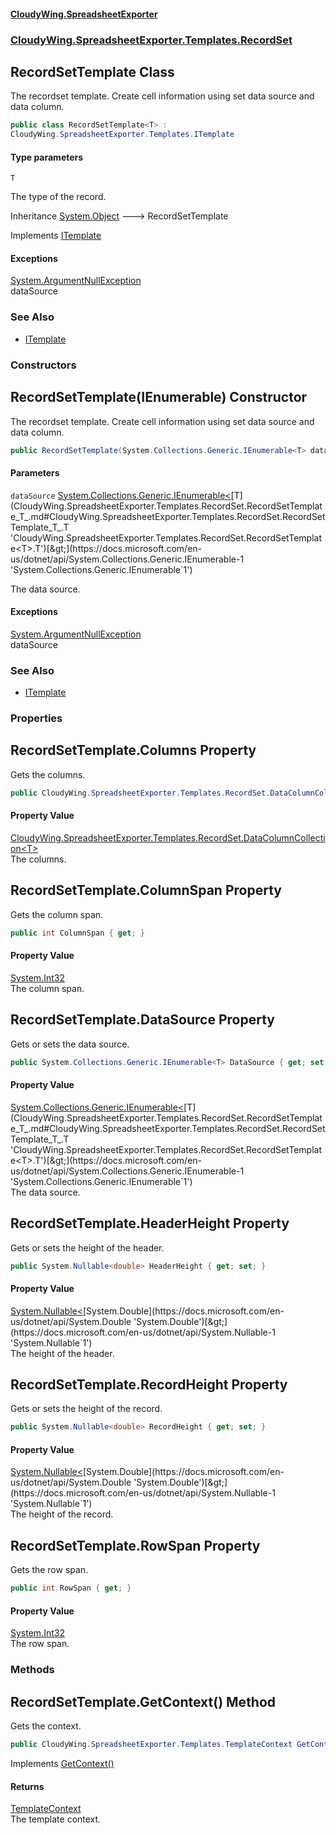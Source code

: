 #### [CloudyWing.SpreadsheetExporter](index.md 'index')
### [CloudyWing.SpreadsheetExporter.Templates.RecordSet](CloudyWing.SpreadsheetExporter.Templates.RecordSet.md 'CloudyWing.SpreadsheetExporter.Templates.RecordSet')

## RecordSetTemplate<T> Class

The recordset template. Create cell information using set data source and data column.

```csharp
public class RecordSetTemplate<T> :
CloudyWing.SpreadsheetExporter.Templates.ITemplate
```
#### Type parameters

<a name='CloudyWing.SpreadsheetExporter.Templates.RecordSet.RecordSetTemplate_T_.T'></a>

`T`

The type of the record.

Inheritance [System.Object](https://docs.microsoft.com/en-us/dotnet/api/System.Object 'System.Object') &#129106; RecordSetTemplate<T>

Implements [ITemplate](CloudyWing.SpreadsheetExporter.Templates.ITemplate.md 'CloudyWing.SpreadsheetExporter.Templates.ITemplate')

#### Exceptions

[System.ArgumentNullException](https://docs.microsoft.com/en-us/dotnet/api/System.ArgumentNullException 'System.ArgumentNullException')  
dataSource

### See Also
- [ITemplate](CloudyWing.SpreadsheetExporter.Templates.ITemplate.md 'CloudyWing.SpreadsheetExporter.Templates.ITemplate')
### Constructors

<a name='CloudyWing.SpreadsheetExporter.Templates.RecordSet.RecordSetTemplate_T_.RecordSetTemplate(System.Collections.Generic.IEnumerable_T_)'></a>

## RecordSetTemplate(IEnumerable<T>) Constructor

The recordset template. Create cell information using set data source and data column.

```csharp
public RecordSetTemplate(System.Collections.Generic.IEnumerable<T> dataSource);
```
#### Parameters

<a name='CloudyWing.SpreadsheetExporter.Templates.RecordSet.RecordSetTemplate_T_.RecordSetTemplate(System.Collections.Generic.IEnumerable_T_).dataSource'></a>

`dataSource` [System.Collections.Generic.IEnumerable&lt;](https://docs.microsoft.com/en-us/dotnet/api/System.Collections.Generic.IEnumerable-1 'System.Collections.Generic.IEnumerable`1')[T](CloudyWing.SpreadsheetExporter.Templates.RecordSet.RecordSetTemplate_T_.md#CloudyWing.SpreadsheetExporter.Templates.RecordSet.RecordSetTemplate_T_.T 'CloudyWing.SpreadsheetExporter.Templates.RecordSet.RecordSetTemplate<T>.T')[&gt;](https://docs.microsoft.com/en-us/dotnet/api/System.Collections.Generic.IEnumerable-1 'System.Collections.Generic.IEnumerable`1')

The data source.

#### Exceptions

[System.ArgumentNullException](https://docs.microsoft.com/en-us/dotnet/api/System.ArgumentNullException 'System.ArgumentNullException')  
dataSource

### See Also
- [ITemplate](CloudyWing.SpreadsheetExporter.Templates.ITemplate.md 'CloudyWing.SpreadsheetExporter.Templates.ITemplate')
### Properties

<a name='CloudyWing.SpreadsheetExporter.Templates.RecordSet.RecordSetTemplate_T_.Columns'></a>

## RecordSetTemplate<T>.Columns Property

Gets the columns.

```csharp
public CloudyWing.SpreadsheetExporter.Templates.RecordSet.DataColumnCollection<T> Columns { get; }
```

#### Property Value
[CloudyWing.SpreadsheetExporter.Templates.RecordSet.DataColumnCollection&lt;](CloudyWing.SpreadsheetExporter.Templates.RecordSet.DataColumnCollection_T_.md 'CloudyWing.SpreadsheetExporter.Templates.RecordSet.DataColumnCollection<T>')[T](CloudyWing.SpreadsheetExporter.Templates.RecordSet.RecordSetTemplate_T_.md#CloudyWing.SpreadsheetExporter.Templates.RecordSet.RecordSetTemplate_T_.T 'CloudyWing.SpreadsheetExporter.Templates.RecordSet.RecordSetTemplate<T>.T')[&gt;](CloudyWing.SpreadsheetExporter.Templates.RecordSet.DataColumnCollection_T_.md 'CloudyWing.SpreadsheetExporter.Templates.RecordSet.DataColumnCollection<T>')  
The columns.

<a name='CloudyWing.SpreadsheetExporter.Templates.RecordSet.RecordSetTemplate_T_.ColumnSpan'></a>

## RecordSetTemplate<T>.ColumnSpan Property

Gets the column span.

```csharp
public int ColumnSpan { get; }
```

#### Property Value
[System.Int32](https://docs.microsoft.com/en-us/dotnet/api/System.Int32 'System.Int32')  
The column span.

<a name='CloudyWing.SpreadsheetExporter.Templates.RecordSet.RecordSetTemplate_T_.DataSource'></a>

## RecordSetTemplate<T>.DataSource Property

Gets or sets the data source.

```csharp
public System.Collections.Generic.IEnumerable<T> DataSource { get; set; }
```

#### Property Value
[System.Collections.Generic.IEnumerable&lt;](https://docs.microsoft.com/en-us/dotnet/api/System.Collections.Generic.IEnumerable-1 'System.Collections.Generic.IEnumerable`1')[T](CloudyWing.SpreadsheetExporter.Templates.RecordSet.RecordSetTemplate_T_.md#CloudyWing.SpreadsheetExporter.Templates.RecordSet.RecordSetTemplate_T_.T 'CloudyWing.SpreadsheetExporter.Templates.RecordSet.RecordSetTemplate<T>.T')[&gt;](https://docs.microsoft.com/en-us/dotnet/api/System.Collections.Generic.IEnumerable-1 'System.Collections.Generic.IEnumerable`1')  
The data source.

<a name='CloudyWing.SpreadsheetExporter.Templates.RecordSet.RecordSetTemplate_T_.HeaderHeight'></a>

## RecordSetTemplate<T>.HeaderHeight Property

Gets or sets the height of the header.

```csharp
public System.Nullable<double> HeaderHeight { get; set; }
```

#### Property Value
[System.Nullable&lt;](https://docs.microsoft.com/en-us/dotnet/api/System.Nullable-1 'System.Nullable`1')[System.Double](https://docs.microsoft.com/en-us/dotnet/api/System.Double 'System.Double')[&gt;](https://docs.microsoft.com/en-us/dotnet/api/System.Nullable-1 'System.Nullable`1')  
The height of the header.

<a name='CloudyWing.SpreadsheetExporter.Templates.RecordSet.RecordSetTemplate_T_.RecordHeight'></a>

## RecordSetTemplate<T>.RecordHeight Property

Gets or sets the height of the record.

```csharp
public System.Nullable<double> RecordHeight { get; set; }
```

#### Property Value
[System.Nullable&lt;](https://docs.microsoft.com/en-us/dotnet/api/System.Nullable-1 'System.Nullable`1')[System.Double](https://docs.microsoft.com/en-us/dotnet/api/System.Double 'System.Double')[&gt;](https://docs.microsoft.com/en-us/dotnet/api/System.Nullable-1 'System.Nullable`1')  
The height of the record.

<a name='CloudyWing.SpreadsheetExporter.Templates.RecordSet.RecordSetTemplate_T_.RowSpan'></a>

## RecordSetTemplate<T>.RowSpan Property

Gets the row span.

```csharp
public int RowSpan { get; }
```

#### Property Value
[System.Int32](https://docs.microsoft.com/en-us/dotnet/api/System.Int32 'System.Int32')  
The row span.
### Methods

<a name='CloudyWing.SpreadsheetExporter.Templates.RecordSet.RecordSetTemplate_T_.GetContext()'></a>

## RecordSetTemplate<T>.GetContext() Method

Gets the context.

```csharp
public CloudyWing.SpreadsheetExporter.Templates.TemplateContext GetContext();
```

Implements [GetContext()](CloudyWing.SpreadsheetExporter.Templates.ITemplate.md#CloudyWing.SpreadsheetExporter.Templates.ITemplate.GetContext() 'CloudyWing.SpreadsheetExporter.Templates.ITemplate.GetContext()')

#### Returns
[TemplateContext](CloudyWing.SpreadsheetExporter.Templates.TemplateContext.md 'CloudyWing.SpreadsheetExporter.Templates.TemplateContext')  
The template context.